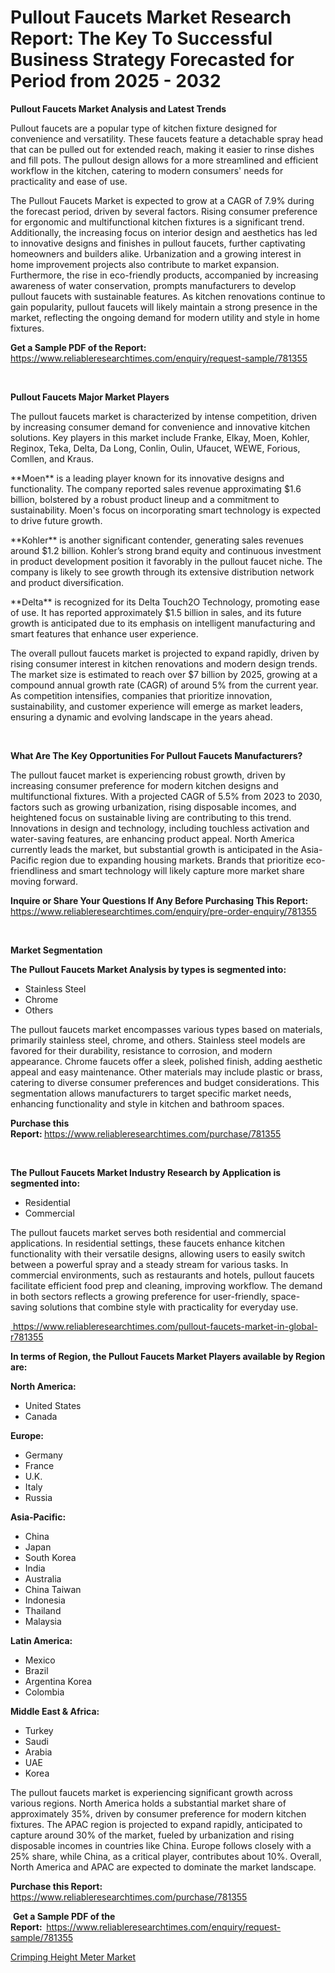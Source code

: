 <p><h1>Pullout Faucets Market Research Report: The Key To Successful Business Strategy Forecasted for Period from 2025 - 2032</h1></p><p><strong>Pullout Faucets Market Analysis and Latest Trends</strong></p>
<p><p>Pullout faucets are a popular type of kitchen fixture designed for convenience and versatility. These faucets feature a detachable spray head that can be pulled out for extended reach, making it easier to rinse dishes and fill pots. The pullout design allows for a more streamlined and efficient workflow in the kitchen, catering to modern consumers' needs for practicality and ease of use.</p><p>The Pullout Faucets Market is expected to grow at a CAGR of 7.9% during the forecast period, driven by several factors. Rising consumer preference for ergonomic and multifunctional kitchen fixtures is a significant trend. Additionally, the increasing focus on interior design and aesthetics has led to innovative designs and finishes in pullout faucets, further captivating homeowners and builders alike. Urbanization and a growing interest in home improvement projects also contribute to market expansion. Furthermore, the rise in eco-friendly products, accompanied by increasing awareness of water conservation, prompts manufacturers to develop pullout faucets with sustainable features. As kitchen renovations continue to gain popularity, pullout faucets will likely maintain a strong presence in the market, reflecting the ongoing demand for modern utility and style in home fixtures.</p></p>
<p><strong>Get a Sample PDF of the Report:&nbsp;</strong> <a href="https://www.reliableresearchtimes.com/enquiry/request-sample/781355?utm_campaign=3227&utm_medium=2&utm_source=Github&utm_content=ia&utm_term=26032025&utm_id=pullout-faucets">https://www.reliableresearchtimes.com/enquiry/request-sample/781355</a></p>
<p>&nbsp;</p>
<p><strong>Pullout Faucets Major Market Players</strong></p>
<p><p>The pullout faucets market is characterized by intense competition, driven by increasing consumer demand for convenience and innovative kitchen solutions. Key players in this market include Franke, Elkay, Moen, Kohler, Reginox, Teka, Delta, Da Long, Conlin, Oulin, Ufaucet, WEWE, Forious, Comllen, and Kraus.</p><p>**Moen** is a leading player known for its innovative designs and functionality. The company reported sales revenue approximating $1.6 billion, bolstered by a robust product lineup and a commitment to sustainability. Moen's focus on incorporating smart technology is expected to drive future growth.</p><p>**Kohler** is another significant contender, generating sales revenues around $1.2 billion. Kohler’s strong brand equity and continuous investment in product development position it favorably in the pullout faucet niche. The company is likely to see growth through its extensive distribution network and product diversification.</p><p>**Delta** is recognized for its Delta Touch2O Technology, promoting ease of use. It has reported approximately $1.5 billion in sales, and its future growth is anticipated due to its emphasis on intelligent manufacturing and smart features that enhance user experience.</p><p>The overall pullout faucets market is projected to expand rapidly, driven by rising consumer interest in kitchen renovations and modern design trends. The market size is estimated to reach over $7 billion by 2025, growing at a compound annual growth rate (CAGR) of around 5% from the current year. As competition intensifies, companies that prioritize innovation, sustainability, and customer experience will emerge as market leaders, ensuring a dynamic and evolving landscape in the years ahead.</p></p>
<p>&nbsp;</p>
<p><strong>What Are The Key Opportunities For Pullout Faucets Manufacturers?</strong></p>
<p><p>The pullout faucet market is experiencing robust growth, driven by increasing consumer preference for modern kitchen designs and multifunctional fixtures. With a projected CAGR of 5.5% from 2023 to 2030, factors such as growing urbanization, rising disposable incomes, and heightened focus on sustainable living are contributing to this trend. Innovations in design and technology, including touchless activation and water-saving features, are enhancing product appeal. North America currently leads the market, but substantial growth is anticipated in the Asia-Pacific region due to expanding housing markets. Brands that prioritize eco-friendliness and smart technology will likely capture more market share moving forward.</p></p>
<p><strong>Inquire or Share Your Questions If Any Before Purchasing This Report:</strong> <a href="https://www.reliableresearchtimes.com/enquiry/pre-order-enquiry/781355?utm_campaign=3227&utm_medium=2&utm_source=Github&utm_content=ia&utm_term=26032025&utm_id=pullout-faucets">https://www.reliableresearchtimes.com/enquiry/pre-order-enquiry/781355</a></p>
<p>&nbsp;</p>
<p><strong>Market Segmentation</strong></p>
<p><strong>The Pullout Faucets Market Analysis by types is segmented into:</strong></p>
<p><ul><li>Stainless Steel</li><li>Chrome</li><li>Others</li></ul></p>
<p><p>The pullout faucets market encompasses various types based on materials, primarily stainless steel, chrome, and others. Stainless steel models are favored for their durability, resistance to corrosion, and modern appearance. Chrome faucets offer a sleek, polished finish, adding aesthetic appeal and easy maintenance. Other materials may include plastic or brass, catering to diverse consumer preferences and budget considerations. This segmentation allows manufacturers to target specific market needs, enhancing functionality and style in kitchen and bathroom spaces.</p></p>
<p><strong>Purchase this Report:&nbsp;</strong><a href="https://www.reliableresearchtimes.com/purchase/781355?utm_campaign=3227&utm_medium=2&utm_source=Github&utm_content=ia&utm_term=26032025&utm_id=pullout-faucets">https://www.reliableresearchtimes.com/purchase/781355</a></p>
<p>&nbsp;</p>
<p><strong>The Pullout Faucets Market Industry Research by Application is segmented into:</strong></p>
<p><ul><li>Residential</li><li>Commercial</li></ul></p>
<p><p>The pullout faucets market serves both residential and commercial applications. In residential settings, these faucets enhance kitchen functionality with their versatile designs, allowing users to easily switch between a powerful spray and a steady stream for various tasks. In commercial environments, such as restaurants and hotels, pullout faucets facilitate efficient food prep and cleaning, improving workflow. The demand in both sectors reflects a growing preference for user-friendly, space-saving solutions that combine style with practicality for everyday use.</p></p>
<p><a href="https://www.reliableresearchtimes.com/pullout-faucets-market-in-global-r781355?utm_campaign=3227&utm_medium=2&utm_source=Github&utm_content=ia&utm_term=26032025&utm_id=pullout-faucets">&nbsp;https://www.reliableresearchtimes.com/pullout-faucets-market-in-global-r781355</a></p>
<p><strong>In terms of Region, the Pullout Faucets Market Players available by Region are:</strong></p>
<p>
    <p> <strong> North America: </strong>
        <ul>
            <li>United States</li>
            <li>Canada</li>
        </ul>
        </p> 
    <p> <strong> Europe: </strong>
        <ul>
            <li>Germany</li>
            <li>France</li>
            <li>U.K.</li>
            <li>Italy</li>
            <li>Russia</li>
        </ul>
        </p> 
    <p> <strong> Asia-Pacific: </strong>
        <ul>
            <li>China</li>
            <li>Japan</li>
            <li>South Korea</li>
            <li>India</li>
            <li>Australia</li>
            <li>China Taiwan</li>
            <li>Indonesia</li>
            <li>Thailand</li>
            <li>Malaysia</li>
        </ul>
        </p> 
    <p> <strong> Latin America: </strong>
        <ul>
            <li>Mexico</li>
            <li>Brazil</li>
            <li>Argentina Korea</li>
            <li>Colombia</li>
        </ul>
        </p> 
    <p> <strong> Middle East & Africa: </strong>
        <ul>
            <li>Turkey</li>
            <li>Saudi</li>
            <li>Arabia</li>
            <li>UAE</li>
            <li>Korea</li>
        </ul>
    </p>
    </p>
<p><p>The pullout faucets market is experiencing significant growth across various regions. North America holds a substantial market share of approximately 35%, driven by consumer preference for modern kitchen fixtures. The APAC region is projected to expand rapidly, anticipated to capture around 30% of the market, fueled by urbanization and rising disposable incomes in countries like China. Europe follows closely with a 25% share, while China, as a critical player, contributes about 10%. Overall, North America and APAC are expected to dominate the market landscape.</p></p>
<p><strong>Purchase this Report: </strong><a href="https://www.reliableresearchtimes.com/purchase/781355?utm_campaign=3227&utm_medium=2&utm_source=Github&utm_content=ia&utm_term=26032025&utm_id=pullout-faucets">https://www.reliableresearchtimes.com/purchase/781355</a></p>
<p>&nbsp;<strong>Get a Sample PDF of the Report:&nbsp;&nbsp;</strong><a href="https://www.reliableresearchtimes.com/enquiry/request-sample/781355?utm_campaign=3227&utm_medium=2&utm_source=Github&utm_content=ia&utm_term=26032025&utm_id=pullout-faucets">https://www.reliableresearchtimes.com/enquiry/request-sample/781355</a></p>
<p><strong></strong></p>
<p><p><a href="https://github.com/awalinfucci/Market-Research-Report-List-1/blob/main/crimping-height-meter-market.md?utm_campaign=3227&utm_medium=2&utm_source=Github&utm_content=ia&utm_term=26032025&utm_id=pullout-faucets">Crimping Height Meter Market</a></p></p>